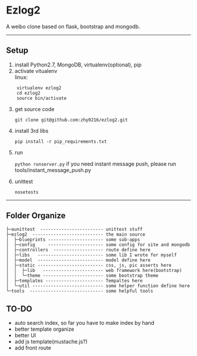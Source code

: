 Ezlog2
============
A weibo clone based on flask, bootstrap and mongodb.

-----------------------------------------------------------
## Setup

1. install Python2.7, MongoDB, virtualenv(optional), pip
2. activate vitualenv  
linux:
```
    virtualenv ezlog2
    cd ezlog2
    source bin/activate 
```

3. get source code

    `git clone git@github.com:zhy0216/ezlog2.git`

4. install 3rd libs

    `pip install -r pip_requirements.txt`

5. run

    `python runserver.py`
    if you need instant message push, please run tools/instant_message_push.py

7. unittest

    `nosetests`

-----------------------------------------------------------

## Folder Organize

```
├─aunittest  ------------------------ unittest stuff
├─ezlog2  --------------------------- the main source
│  ├─blueprints --------------------- some sub-apps
│  ├─config     --------------------- some config for site and mongodb
│  ├─controllers  ------------------- route define here
│  ├─libs   ------------------------- some lib I wrote for myself
│  ├─model  ------------------------- model define here
│  ├─static ------------------------- css, js, pic asserts here
│  │  ├─lib   ----------------------- web framework here(bootstrap)
│  │  └─theme ----------------------- some bootstrap theme
│  ├─templates ---------------------- Tempaltes here
│  └─util --------------------------- some helper function define here
└─tools  ---------------------------- some helpful tools
```

## TO-DO

* auto search index, so far you have to make index by hand 
* better template organize
* better UI
* add js template(mustache.js?)
* add front route















